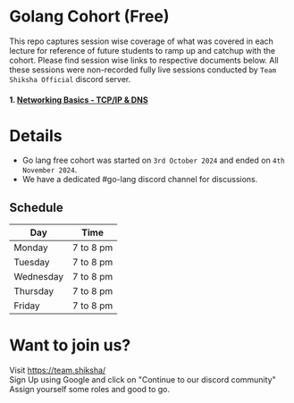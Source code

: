 
# Golang Cohort (Free)

This repo captures session wise coverage of what was covered in each lecture for reference of future students to ramp up and catchup with the cohort. Please find session wise links to respective documents below.
All these sessions were non-recorded fully live sessions conducted by `Team Shiksha Official` discord server.

#### 1. [Networking Basics - TCP/IP & DNS](./Session-1.md)


# Details
- Go lang free cohort was started on `3rd October 2024` and ended on `4th November 2024`.
- We have a dedicated #go-lang discord channel for discussions.

## Schedule

| Day       | Time      |
| --------- | --------- |
| Monday    | 7 to 8 pm |
| Tuesday   | 7 to 8 pm |
| Wednesday | 7 to 8 pm |
| Thursday  | 7 to 8 pm |
| Friday    | 7 to 8 pm |

# Want to join us?

Visit https://team.shiksha/ \
Sign Up using Google and click on "Continue to our discord community" \
Assign yourself some roles and good to go.
